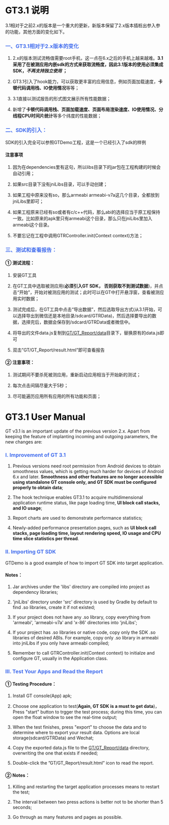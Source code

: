 # <font color=black>GT3.1 说明</font>

3.1相对于之前2.x的版本是一个重大的更新，新版本保留了2.x版本插桩出参入参的功能，其他方面的变化如下。


### <font color=#436EEE>一、GT3.1相对于2.x版本的变化</font>

1) 2.x的版本测试流畅值需要root手机，这一点在6.x之后的手机上越来越难。**3.1采用了在被测应用内嵌sdk的方式来获取流畅度，因此3.1版本的使用必须集成SDK，*不再支持独立使用* ；**

2) GT3.1引入了hook能力，可以获取更丰富的应用信息，例如页面加载速度，**卡顿代码调用栈、IO使用情况**等等；

3) 3.1直接以测试报告的形式图文展示所有性能数据；

4) 新增了**卡顿代码调用栈、页面加载速度、页面布局渲染速度、IO使用情况、分线程CPU时间片统计**等多个纬度的性能数据；


### <font color=#436EEE>二、SDK的引入：</font>

SDK的引入完全可以参照GTDemo工程，这是一个已经引入了sdk的样例

#### 注意事项

1) 因为在dependencies里有这句，所以libs目录下的jar包在工程构建的时候会自动引用；

2) 如果src目录下没有jniLibs目录，可以手动创建；

3) 如果工程中原来没有so，那么armeabi armeabi-v7a这几个目录，全都放到jniLibs里即可；

4) 如果工程原来已经有so或者有c/c++代码，那么abi的选择应当于原工程保持一致。比如原来的apk里只有armeabi这个目录，那么只在jniLibs里加入armeabi这个目录。

5) 不要忘记在工程中调用GTRController.init(Context context)方法；


### <font color=#436EEE>三、测试和查看报告：</font>

#### ① 测试流程：

1) 安装GT工具

2) 在GT工具中选取被测应用(**必须引入GT SDK， 否则获取不到测试数据**)，并点击“开始”，开始对被测应用的测试；此时可以在GT中打开悬浮窗，查看被测应用实时数据；

3) 测试完成后，在GT工具中点击“导出数据”，然后选取导出方式(从3.1开始，可以选择导出到微信还是本地目录/sdcard/GTRData)，然后选择要导出的数据，选择完后，数据会保存到/sdcard/GTRData或者微信中。

4) 将导出的文件data.js复制到<u>GT/GT_Report/data</u>目录下，替换原有的data.js即可

5) 双击”GT/GT_Report/result.html”即可查看报告

#### ② 注意事项：

1) 测试期间不要杀死被测应用，重新启动应用相当于开始新的测试；

2) 每次点击间隔尽量大于5秒；

3) 尽可能遍历应用所有应用的所有功能和页面；

# <font color=black>GT3.1 User Manual</font>

GT v3.1 is an important update of the previous version 2.x. Apart from keeping the feature of implanting incoming and outgoing parameters, the new changes are:


### <font color=#436EEE>Ⅰ. Improvement of GT 3.1</font>
1) Previous versions need root permission from Android devices to obtain smoothness values, which is getting much harder for devices of Android 6.x and later. **Smoothness and other features are no longer accessible using standalone GT console only, and GT SDK must be configured properly to obtain data**;

2) The hook technique enables GT3.1 to acquire multidimensional application runtime status, like page loading time, **UI block call stacks, and IO usage**;

3) Report charts are used to demonstrate performance statistics;

4) Newly-added performance presentation pages, such as **UI block call stacks, page loading time, layout rendering speed, IO usage and CPU time slice statistics per thread**.


### <font color=#436EEE>Ⅱ. Importing GT SDK </font>

GTDemo is a good example of how to import GT SDK into target application.

#### Notes：

1) Jar archives under the 'libs' directory are compiled into project as dependency libraries; 

2) 'jniLibs' directory under 'src' directory is used by Gradle by default to find .so libraries, create it if not existed;

3) If your project does not have any .so library, copy everything from 'armeabi', 'armeabi-v7a' and 'x-86' directories into 'jniLibs';

4) If your project has .so libraries or native code, copy only the SDK .so libraries of desired ABIs. For example, copy only .so library in armeabi into jniLibs if you only have armeabi compiled;

5) Remember to call GTRController.init(Context context) to initialze and configure GT, usually in the Application class.

### <font color=#436EEE>Ⅲ. Test Your Apps and Read the Report</font>

#### ① Testing Procedure：

1) Install GT console(App) apk;

2) Choose one application to test(**Again, GT SDK is a must to get data**)，Press "start" button to trgger the test process; during this time, you can open the float window to see the real-time output;

3) When the test finishes, press "export" to choose the data and to determine where to export your result data. Options are local storage(sdcard/GTRData) and Wechat;

4) Copy the exported data.js file to the <u>GT/GT_Report/data</u> directory, overwriting the one that exists if needed;

5) Double-click the ”GT/GT_Report/result.html” icon to read the report.

#### ② Notes：

1) Killing and restarting the target application processes means to restart the test;

2) The interval between two press actions is better not to be shorter than 5 seconds;

3) Go through as many features and pages as possible.
